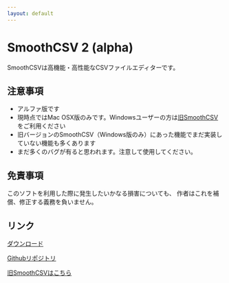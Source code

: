 ```yaml
---
layout: default
---
```

 
# SmoothCSV 2 (alpha)

SmoothCSVは高機能・高性能なCSVファイルエディターです。

## 注意事項

- アルファ版です
- 現時点ではMac OSX版のみです。Windowsユーザーの方は<a href="./1/" target="_blank">旧SmoothCSV</a>をご利用ください
- 旧バージョンのSmoothCSV（Windows版のみ）にあった機能でまだ実装していない機能も多くあります
- まだ多くのバグが有ると思われます。注意して使用してください。


## 免責事項

このソフトを利用した際に発生したいかなる損害についても、 作者はこれを補償、修正する義務を負いません。


## リンク

[ダウンロード](download)

<a href="https://github.com/kohii/smoothcsv" target="_blank">Githubリポジトリ</a>

<a href="./1/" target="_blank">旧SmoothCSVはこちら</a>